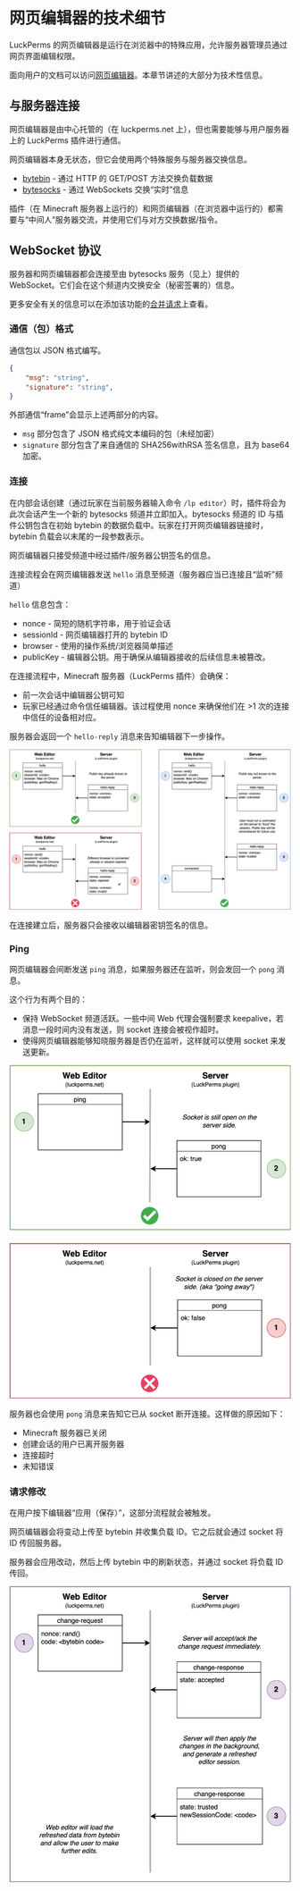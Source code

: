 # 网页编辑器的技术细节

LuckPerms 的网页编辑器是运行在浏览器中的特殊应用，允许服务器管理员通过网页界面编辑权限。

面向用户的文档可以访问[网页编辑器](features.web-editor.md)。本章节讲述的大部分为技术性信息。

## 与服务器连接

网页编辑器是由中心托管的（在 luckperms.net 上），但也需要能够与用户服务器上的 LuckPerms 插件进行通信。

网页编辑器本身无状态，但它会使用两个特殊服务与服务器交换信息。

* [bytebin](https://github.com/lucko/bytebin) - 通过 HTTP 的 GET/POST 方法交换负载数据
* [bytesocks](https://github.com/lucko/bytesocks) - 通过 WebSockets 交换“实时”信息

插件（在 Minecraft 服务器上运行的）和网页编辑器（在浏览器中运行的）都需要与“中间人”服务器交流，并使用它们与对方交换数据/指令。

## WebSocket 协议

服务器和网页编辑器都会连接至由 bytesocks 服务（见上）提供的 WebSocket。它们会在这个频道内交换安全（秘密签署的）信息。

更多安全有关的信息可以在添加该功能的[合并请求](https://github.com/LuckPerms/LuckPerms/pull/3303)上查看。

### 通信（包）格式

通信包以 JSON 格式编写。

``` JSON
{
    "msg": "string",
    "signature": "string",
}
```

外部通信“frame”会显示上述两部分的内容。

* `msg` 部分包含了 JSON 格式纯文本编码的包（未经加密）
* `signature` 部分包含了来自通信的 SHA256withRSA 签名信息，且为 base64 加密。

### 连接

在内部会话创建（通过玩家在当前服务器输入命令 `/lp editor`）时，插件将会为此次会话产生一个新的 bytesocks 频道并立即加入。bytesocks 频道的 ID 与插件公钥包含在初始 bytebin 的数据负载中。玩家在打开网页编辑器链接时，bytebin 负载会以末尾的一段参数表示。

网页编辑器只接受频道中经过插件/服务器公钥签名的信息。

连接流程会在网页编辑器发送 `hello` 消息至频道（服务器应当已连接且“监听”频道）

`hello` 信息包含：

* nonce - 简短的随机字符串，用于验证会话
* sessionId - 网页编辑器打开的 bytebin ID
* browser - 使用的操作系统/浏览器简单描述
* publicKey - 编辑器公钥。用于确保从编辑器接收的后续信息未被篡改。

在连接流程中，Minecraft 服务器（LuckPerms 插件）会确保：

* 前一次会话中编辑器公钥可知
* 玩家已经通过命令信任编辑器。该过程使用 nonce 来确保他们在 >1 次的连接中信任的设备相对应。

服务器会返回一个 `hello-reply` 消息来告知编辑器下一步操作。

![img](images/webeditor-technical-1.png)

在连接建立后，服务器只会接收以编辑器密钥签名的信息。

### Ping

网页编辑器会间断发送 `ping` 消息，如果服务器还在监听，则会发回一个 `pong` 消息。

这个行为有两个目的：

* 保持 WebSocket 频道活跃。一些中间 Web 代理会强制要求 keepalive，若消息一段时间内没有发送，则 socket 连接会被视作超时。
* 使得网页编辑器能够知晓服务器是否仍在监听，这样就可以使用 socket 来发送更新。

![img](images/webeditor-technical-2.png)

服务器也会使用 `pong` 消息来告知它已从 socket 断开连接。这样做的原因如下：

* Minecraft 服务器已关闭
* 创建会话的用户已离开服务器
* 连接超时
* 未知错误

### 请求修改

在用户按下编辑器“应用（保存）”，这部分流程就会被触发。

网页编辑器会将变动上传至 bytebin 并收集负载 ID。它之后就会通过 socket 将 ID 传回服务器。

服务器会应用改动，然后上传 bytebin 中的刷新状态，并通过 socket 将负载 ID 传回。

![img](images/webeditor-technical-3.png)
